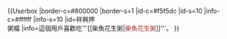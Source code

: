 {{Userbox
|border-c=#800000
|border-s=1
|id-c=#f5f5dc
|id-s=10
|info-c=#ffffff
|info-s=10
|id=祥興押<br />粥檔
|info=這個用戶喜歡吃'''[[柴魚花生粥|<span style="color:brown;">柴魚花生粥</span>]]'''。
}}